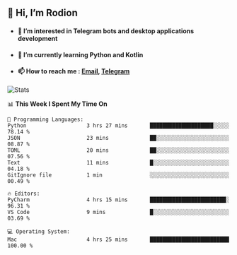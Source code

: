 ## 👋 Hi, I’m Rodion
- #### 👀 I’m interested in Telegram bots and desktop applications development
- #### 🌱 I’m currently learning Python and Kotlin
- #### 📫 How to reach me : [Email](mailto:me@lavn.ml), [Telegram](https://t.me/rodion_gudz)

![Stats](https://github-readme-stats.vercel.app/api?username=rodion-gudz&show_icons=true&theme=github_dark&hide_border=true&hide=issues&count_private=true&layout=compact)


<!--START_SECTION:waka-->
📊 **This Week I Spent My Time On** 

```text
💬 Programming Languages: 
Python                   3 hrs 27 mins       ████████████████████░░░░░   78.14 % 
JSON                     23 mins             ██░░░░░░░░░░░░░░░░░░░░░░░   08.87 % 
TOML                     20 mins             ██░░░░░░░░░░░░░░░░░░░░░░░   07.56 % 
Text                     11 mins             █░░░░░░░░░░░░░░░░░░░░░░░░   04.18 % 
GitIgnore file           1 min               ░░░░░░░░░░░░░░░░░░░░░░░░░   00.49 % 

🔥 Editors: 
PyCharm                  4 hrs 15 mins       ████████████████████████░   96.31 % 
VS Code                  9 mins              █░░░░░░░░░░░░░░░░░░░░░░░░   03.69 % 

💻 Operating System: 
Mac                      4 hrs 25 mins       █████████████████████████   100.00 % 
```


<!--END_SECTION:waka-->
